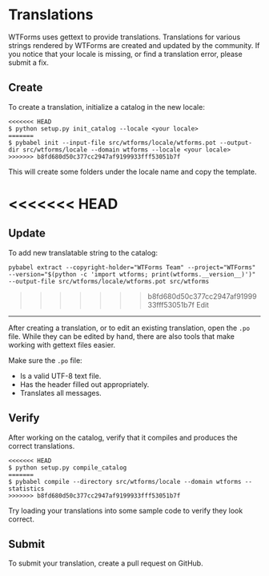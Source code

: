 Translations
============

WTForms uses gettext to provide translations. Translations for various
strings rendered by WTForms are created and updated by the community. If
you notice that your locale is missing, or find a translation error,
please submit a fix.


Create
------

To create a translation, initialize a catalog in the new locale:

```
<<<<<<< HEAD
$ python setup.py init_catalog --locale <your locale>
=======
$ pybabel init --input-file src/wtforms/locale/wtforms.pot --output-dir src/wtforms/locale --domain wtforms --locale <your locale>
>>>>>>> b8fd680d50c377cc2947af9199933fff53051b7f
```

This will create some folders under the locale name and copy the
template.

<<<<<<< HEAD
=======
Update
------

To add new translatable string to the catalog:

```
pybabel extract --copyright-holder="WTForms Team" --project="WTForms" --version="$(python -c 'import wtforms; print(wtforms.__version__)')" --output-file src/wtforms/locale/wtforms.pot src/wtforms
```

>>>>>>> b8fd680d50c377cc2947af9199933fff53051b7f
Edit
----

After creating a translation, or to edit an existing translation, open
the ``.po`` file. While they can be edited by hand, there are also tools
that make working with gettext files easier.

Make sure the `.po` file:

- Is a valid UTF-8 text file.
- Has the header filled out appropriately.
- Translates all messages.


Verify
------

After working on the catalog, verify that it compiles and produces the
correct translations.

```
<<<<<<< HEAD
$ python setup.py compile_catalog
=======
$ pybabel compile --directory src/wtforms/locale --domain wtforms --statistics
>>>>>>> b8fd680d50c377cc2947af9199933fff53051b7f
```

Try loading your translations into some sample code to verify they look
correct.


Submit
------

To submit your translation, create a pull request on GitHub.
